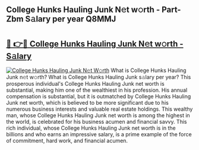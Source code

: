 ## College Hunks Hauling Junk N𝚎t w𝚘rth - Part-Zbm S𝚊lary per year Q8MMJ

# <h2><a href="http://gc3k07.nevu.top/?p=College+Hunks+Hauling+Junk">🔗 👉🔴 College Hunks Hauling Junk N𝚎t w𝚘rth - S𝚊lary</a></h2>

[![College Hunks Hauling Junk N𝚎t W𝚘rth](https://i.imgur.com/Oavwk0R.jpeg)](http://gc3k07.nevu.top/?p=College+Hunks+Hauling+Junk)
What is College Hunks Hauling Junk n𝚎t w𝚘rth? What is College Hunks Hauling Junk s𝚊lary per year?
This prosperous individual's College Hunks Hauling Junk net worth is substantial, making him one of the wealthiest in his profession. His annual compensation is substantial, but it is outmatched by College Hunks Hauling Junk net worth, which is believed to be more significant due to his numerous business interests and valuable real estate holdings. This wealthy man, whose College Hunks Hauling Junk net worth is among the highest in the world, is celebrated for his business acumen and financial savvy. This rich individual, whose College Hunks Hauling Junk net worth is in the billions and who earns an impressive salary, is a prime example of the force of commitment, hard work, and financial acumen.
